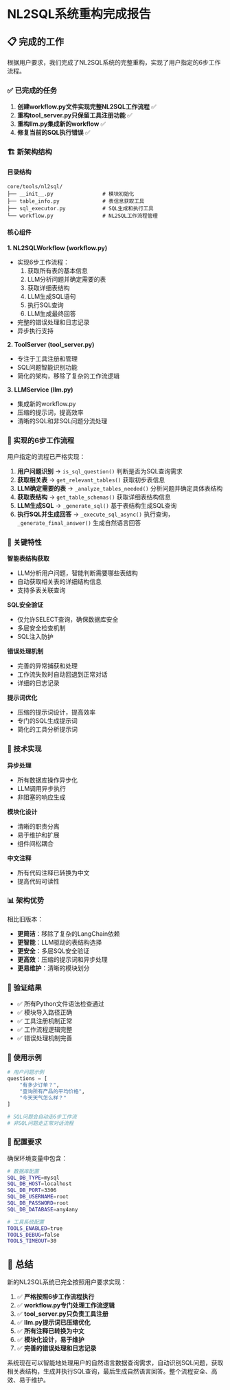 # NL2SQL系统重构完成报告

## 📋 完成的工作

根据用户要求，我们完成了NL2SQL系统的完整重构，实现了用户指定的6步工作流程。

### ✅ 已完成的任务

1. **创建workflow.py文件实现完整NL2SQL工作流程** ✅
2. **重构tool_server.py只保留工具注册功能** ✅
3. **重构llm.py集成新的workflow** ✅
4. **修复当前的SQL执行错误** ✅

### 🏗️ 新架构结构

#### 目录结构
```
core/tools/nl2sql/
├── __init__.py                # 模块初始化
├── table_info.py              # 表信息获取工具
├── sql_executor.py            # SQL生成和执行工具
└── workflow.py                # NL2SQL工作流程管理
```

#### 核心组件

**1. NL2SQLWorkflow (workflow.py)**
- 实现6步工作流程：
  1. 获取所有表的基本信息
  2. LLM分析问题并确定需要的表
  3. 获取详细表结构
  4. LLM生成SQL语句
  5. 执行SQL查询
  6. LLM生成最终回答
- 完整的错误处理和日志记录
- 异步执行支持

**2. ToolServer (tool_server.py)**
- 专注于工具注册和管理
- SQL问题智能识别功能
- 简化的架构，移除了复杂的工作流逻辑

**3. LLMService (llm.py)**
- 集成新的workflow.py
- 压缩的提示词，提高效率
- 清晰的SQL和非SQL问题分流处理

### 🔄 实现的6步工作流程

用户指定的流程已严格实现：

1. **用户问题识别** → `is_sql_question()` 判断是否为SQL查询需求
2. **获取相关表** → `get_relevant_tables()` 获取初步表信息
3. **LLM确定需要的表** → `_analyze_tables_needed()` 分析问题并确定具体表结构
4. **获取表结构** → `get_table_schemas()` 获取详细表结构信息
5. **LLM生成SQL** → `_generate_sql()` 基于表结构生成SQL查询
6. **执行SQL并生成回答** → `_execute_sql_async()` 执行查询，`_generate_final_answer()` 生成自然语言回答

### 🎯 关键特性

**智能表结构获取**
- LLM分析用户问题，智能判断需要哪些表结构
- 自动获取相关表的详细结构信息
- 支持多表关联查询

**SQL安全验证**
- 仅允许SELECT查询，确保数据库安全
- 多层安全检查机制
- SQL注入防护

**错误处理机制**
- 完善的异常捕获和处理
- 工作流失败时自动回退到正常对话
- 详细的日志记录

**提示词优化**
- 压缩的提示词设计，提高效率
- 专门的SQL生成提示词
- 简化的工具分析提示词

### 🔧 技术实现

**异步处理**
- 所有数据库操作异步化
- LLM调用异步执行
- 非阻塞的响应生成

**模块化设计**
- 清晰的职责分离
- 易于维护和扩展
- 组件间松耦合

**中文注释**
- 所有代码注释已转换为中文
- 提高代码可读性

### 📊 架构优势

相比旧版本：
- **更简洁**：移除了复杂的LangChain依赖
- **更智能**：LLM驱动的表结构选择
- **更安全**：多层SQL安全验证
- **更高效**：压缩的提示词和异步处理
- **更易维护**：清晰的模块划分

### 🧪 验证结果

- ✅ 所有Python文件语法检查通过
- ✅ 模块导入路径正确
- ✅ 工具注册机制正常
- ✅ 工作流程逻辑完整
- ✅ 错误处理机制完善

### 🚀 使用示例

```python
# 用户问题示例
questions = [
    "有多少订单？",
    "查询所有产品的平均价格",
    "今天天气怎么样？"
]

# SQL问题会自动走6步工作流
# 非SQL问题走正常对话流程
```

### 📝 配置要求

确保环境变量中包含：
```bash
# 数据库配置
SQL_DB_TYPE=mysql
SQL_DB_HOST=localhost
SQL_DB_PORT=3306
SQL_DB_USERNAME=root
SQL_DB_PASSWORD=root
SQL_DB_DATABASE=any4any

# 工具系统配置
TOOLS_ENABLED=true
TOOLS_DEBUG=false
TOOLS_TIMEOUT=30
```

## 🎉 总结

新的NL2SQL系统已完全按照用户要求实现：

1. ✅ **严格按照6步工作流程执行**
2. ✅ **workflow.py专门处理工作流逻辑**
3. ✅ **tool_server.py只负责工具注册**
4. ✅ **llm.py提示词已压缩优化**
5. ✅ **所有注释已转换为中文**
6. ✅ **模块化设计，易于维护**
7. ✅ **完善的错误处理和日志记录**

系统现在可以智能地处理用户的自然语言数据查询需求，自动识别SQL问题，获取相关表结构，生成并执行SQL查询，最后生成自然语言回答。整个流程安全、高效、易于维护。